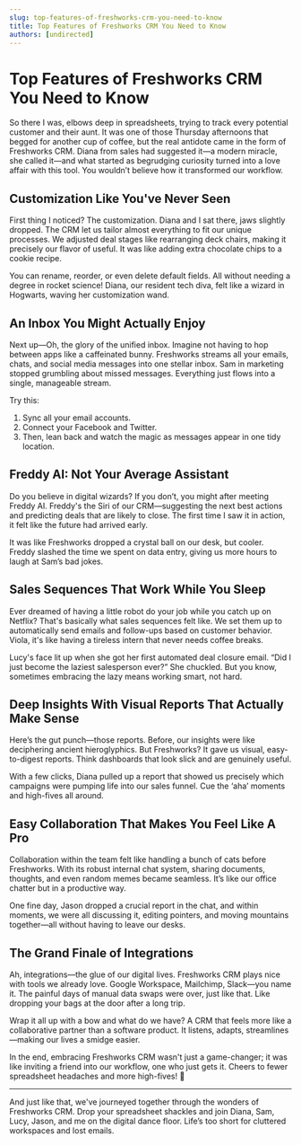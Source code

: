 ```yaml
---
slug: top-features-of-freshworks-crm-you-need-to-know
title: Top Features of Freshworks CRM You Need to Know
authors: [undirected]
---
```


# Top Features of Freshworks CRM You Need to Know

So there I was, elbows deep in spreadsheets, trying to track every potential customer and their aunt. It was one of those Thursday afternoons that begged for another cup of coffee, but the real antidote came in the form of Freshworks CRM. Diana from sales had suggested it—a modern miracle, she called it—and what started as begrudging curiosity turned into a love affair with this tool. You wouldn’t believe how it transformed our workflow.

## Customization Like You've Never Seen

First thing I noticed? The customization. Diana and I sat there, jaws slightly dropped. The CRM let us tailor almost everything to fit our unique processes. We adjusted deal stages like rearranging deck chairs, making it precisely our flavor of useful. It was like adding extra chocolate chips to a cookie recipe.

You can rename, reorder, or even delete default fields. All without needing a degree in rocket science! Diana, our resident tech diva, felt like a wizard in Hogwarts, waving her customization wand.

## An Inbox You Might Actually Enjoy

Next up—Oh, the glory of the unified inbox. Imagine not having to hop between apps like a caffeinated bunny. Freshworks streams all your emails, chats, and social media messages into one stellar inbox. Sam in marketing stopped grumbling about missed messages. Everything just flows into a single, manageable stream.

Try this:
1. Sync all your email accounts.
2. Connect your Facebook and Twitter.
3. Then, lean back and watch the magic as messages appear in one tidy location.

## Freddy AI: Not Your Average Assistant

Do you believe in digital wizards? If you don’t, you might after meeting Freddy AI. Freddy's the Siri of our CRM—suggesting the next best actions and predicting deals that are likely to close. The first time I saw it in action, it felt like the future had arrived early.

It was like Freshworks dropped a crystal ball on our desk, but cooler. Freddy slashed the time we spent on data entry, giving us more hours to laugh at Sam’s bad jokes.

## Sales Sequences That Work While You Sleep

Ever dreamed of having a little robot do your job while you catch up on Netflix? That's basically what sales sequences felt like. We set them up to automatically send emails and follow-ups based on customer behavior. Viola, it's like having a tireless intern that never needs coffee breaks.

Lucy's face lit up when she got her first automated deal closure email. “Did I just become the laziest salesperson ever?” She chuckled. But you know, sometimes embracing the lazy means working smart, not hard.

## Deep Insights With Visual Reports That Actually Make Sense

Here’s the gut punch—those reports. Before, our insights were like deciphering ancient hieroglyphics. But Freshworks? It gave us visual, easy-to-digest reports. Think dashboards that look slick and are genuinely useful.

With a few clicks, Diana pulled up a report that showed us precisely which campaigns were pumping life into our sales funnel. Cue the ‘aha’ moments and high-fives all around.

## Easy Collaboration That Makes You Feel Like A Pro

Collaboration within the team felt like handling a bunch of cats before Freshworks. With its robust internal chat system, sharing documents, thoughts, and even random memes became seamless. It’s like our office chatter but in a productive way.

One fine day, Jason dropped a crucial report in the chat, and within moments, we were all discussing it, editing pointers, and moving mountains together—all without having to leave our desks.

## The Grand Finale of Integrations

Ah, integrations—the glue of our digital lives. Freshworks CRM plays nice with tools we already love. Google Workspace, Mailchimp, Slack—you name it. The painful days of manual data swaps were over, just like that. Like dropping your bags at the door after a long trip.

Wrap it all up with a bow and what do we have? A CRM that feels more like a collaborative partner than a software product. It listens, adapts, streamlines—making our lives a smidge easier.

In the end, embracing Freshworks CRM wasn't just a game-changer; it was like inviting a friend into our workflow, one who just gets it. Cheers to fewer spreadsheet headaches and more high-fives! 🎉

---
And just like that, we've journeyed together through the wonders of Freshworks CRM. Drop your spreadsheet shackles and join Diana, Sam, Lucy, Jason, and me on the digital dance floor. Life’s too short for cluttered workspaces and lost emails.
